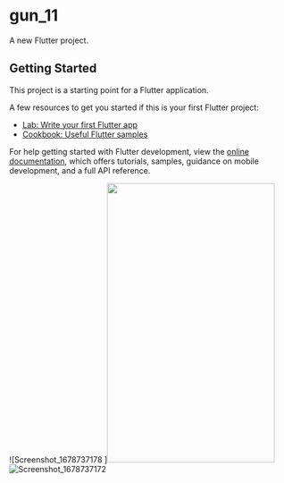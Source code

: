 # gun_11

A new Flutter project.

## Getting Started

This project is a starting point for a Flutter application.

A few resources to get you started if this is your first Flutter project:

- [Lab: Write your first Flutter app](https://docs.flutter.dev/get-started/codelab)
- [Cookbook: Useful Flutter samples](https://docs.flutter.dev/cookbook)

For help getting started with Flutter development, view the
[online documentation](https://docs.flutter.dev/), which offers tutorials,
samples, guidance on mobile development, and a full API reference.

![Screenshot_1678737178 ]<img src="https://user-images.githubusercontent.com/82556567/224818118-3a001512-08d8-4bb8-a9ad-5684f3d53a81.png" width =300 height =500>
![Screenshot_1678737172](https://user-images.githubusercontent.com/82556567/224818125-327a9321-e155-4b8b-9e1e-ed223865af79.png )

